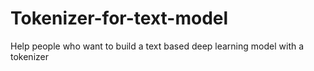 # Tokenizer-for-text-model
Help people who want to build a text based deep learning model with a tokenizer
